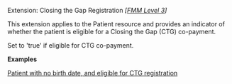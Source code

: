 Extension: Closing the Gap Registration *[[FMM Level 3](guidance.html)]*

This extension applies to the Patient resource and provides  an indicator of whether the patient is eligible for a Closing the Gap (CTG) co-payment. 

Set to 'true' if eligible for CTG co-payment.

**Examples**

[Patient with no birth date, and eligible for CTG registration](Patient-example2.html)